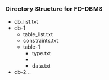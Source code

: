 ### Directory Structure for FD-DBMS
- db_list.txt
- db-1
    - table_list.txt
    - constraints.txt
    - table-1
        - type.txt
        - 
        - data.txt
- db-2...